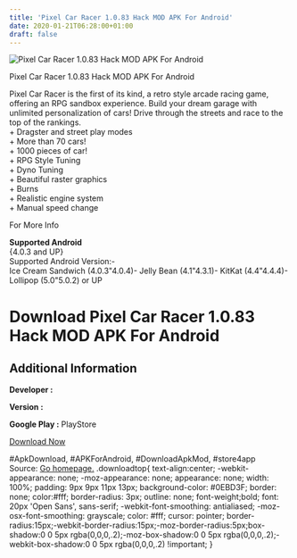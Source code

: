 ```yaml
---
title: 'Pixel Car Racer 1.0.83 Hack MOD APK For Android'
date: 2020-01-21T06:28:00+01:00
draft: false
---
```


![Pixel Car Racer 1.0.83 Hack MOD APK For Android](https://i2.wp.com/apkhome.net/wp-content/uploads/2017/06/Pixel-Car-Racer-1.0.83.png "Pixel Car Racer 1.0.83 Hack MOD APK For Android")

  

Pixel Car Racer 1.0.83 Hack MOD APK For Android

Pixel Car Racer is the first of its kind, a retro style arcade racing game, offering an RPG sandbox experience. Build your dream garage with unlimited personalization of cars! Drive through the streets and race to the top of the rankings.  
\+ Dragster and street play modes  
\+ More than 70 cars!  
\+ 1000 pieces of car!  
\+ RPG Style Tuning  
\+ Dyno Tuning  
\+ Beautiful raster graphics  
\+ Burns  
\+ Realistic engine system  
\+ Manual speed change

For More Info

**Supported Android**  
{4.0.3 and UP}  
Supported Android Version:-  
Ice Cream Sandwich (4.0.3"4.0.4)- Jelly Bean (4.1"4.3.1)- KitKat (4.4"4.4.4)- Lollipop (5.0"5.0.2) or UP

Download Pixel Car Racer 1.0.83 Hack MOD APK For Android
========================================================

Additional Information
----------------------

**Developer :**

**Version :**

**Google Play :** PlayStore

  

[Download Now](https://store4app.co/post/pixel-car-racer-1-0-83-hack-mod-apk-for-android_1573671796)

  
#ApkDownload, #APKForAndroid, #DownloadApkMod, #store4app  
Source: [Go homepage.](https://store4app.co/post/pixel-car-racer-1-0-83-hack-mod-apk-for-android_1573671796) .downloadtop{ text-align:center; -webkit-appearance: none; -moz-appearance: none; appearance: none; width: 100%; padding: 9px 9px 11px 13px; background-color: #0EBD3F; border: none; color:#fff; border-radius: 3px; outline: none; font-weight;bold; font: 20px 'Open Sans', sans-serif; -webkit-font-smoothing: antialiased; -moz-osx-font-smoothing: grayscale; color: #fff; cursor: pointer; border-radius:15px;-webkit-border-radius:15px;-moz-border-radius:5px;box-shadow:0 0 5px rgba(0,0,0,.2);-moz-box-shadow:0 0 5px rgba(0,0,0,.2);-webkit-box-shadow:0 0 5px rgba(0,0,0,.2) !important; }